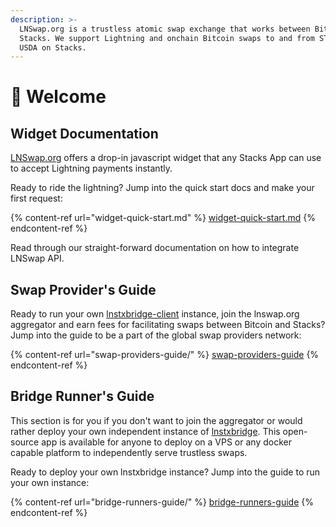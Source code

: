 ```yaml
---
description: >-
  LNSwap.org is a trustless atomic swap exchange that works between Bitcoin and
  Stacks. We support Lightning and onchain Bitcoin swaps to and from STX and
  USDA on Stacks.
---
```


# 👋 Welcome

## Widget Documentation

[LNSwap.org](https://lnswap.org) offers a drop-in javascript widget that any Stacks App can use to accept Lightning payments instantly.

Ready to ride the lightning? Jump into the quick start docs and make your first request:

{% content-ref url="widget-quick-start.md" %}
[widget-quick-start.md](widget-quick-start.md)
{% endcontent-ref %}

Read through our straight-forward documentation on how to integrate LNSwap API.

## Swap Provider's Guide

Ready to run your own [lnstxbridge-client](https://github.com/pseudozach/lnstxbridge-client) instance, join the lnswap.org aggregator and earn fees for facilitating swaps between Bitcoin and Stacks? Jump into the guide to be a part of the global swap providers network:&#x20;

{% content-ref url="swap-providers-guide/" %}
[swap-providers-guide](swap-providers-guide/)
{% endcontent-ref %}

## Bridge Runner's Guide

This section is for you if you don't want to join the aggregator or would rather deploy your own independent instance of [lnstxbridge](https://github.com/pseudozach/lnstxbridge). This open-source app is available for anyone to deploy on a VPS or any docker capable platform to independently serve trustless swaps.

Ready to deploy your own lnstxbridge instance? Jump into the guide to run your own instance:

{% content-ref url="bridge-runners-guide/" %}
[bridge-runners-guide](bridge-runners-guide/)
{% endcontent-ref %}
